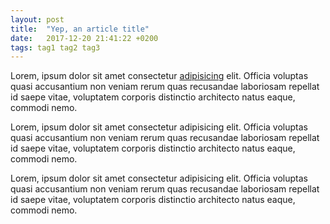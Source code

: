 ```yaml
---
layout: post
title:  "Yep, an article title"
date:   2017-12-20 21:41:22 +0200
tags: tag1 tag2 tag3
---
```


Lorem, ipsum dolor sit amet consectetur [adipisicing](#) elit. Officia voluptas quasi accusantium non veniam rerum quas recusandae laboriosam repellat id saepe vitae, voluptatem corporis distinctio architecto natus eaque, commodi nemo.

Lorem, ipsum dolor sit amet consectetur adipisicing elit. Officia voluptas quasi accusantium non veniam rerum quas recusandae laboriosam repellat id saepe vitae, voluptatem corporis distinctio architecto natus eaque, commodi nemo.

Lorem, ipsum dolor sit amet consectetur adipisicing elit. Officia voluptas quasi accusantium non veniam rerum quas recusandae laboriosam repellat id saepe vitae, voluptatem corporis distinctio architecto natus eaque, commodi nemo.
